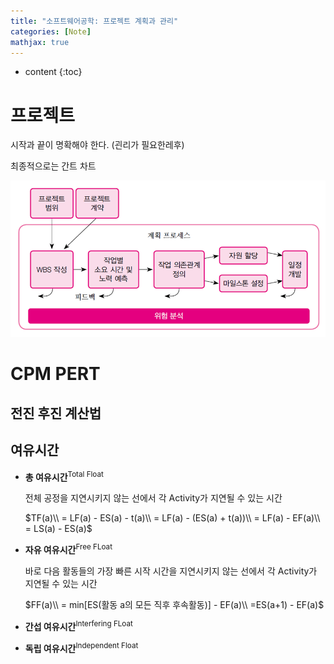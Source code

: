 ```yaml
---
title: "소프트웨어공학: 프로젝트 계획과 관리"
categories: [Note]
mathjax: true
---
```


* content
{:toc}
# 프로젝트

시작과 끝이 명확해야 한다. (괸리가 필요한레후)



최종적으로는 간트 차트

![](https://github.com/B31l/B31l/blob/main/_posts/Note/20221019_01.png?raw=true)



# CPM PERT

## 전진 후진 계산법



## 여유시간

-   **총 여유시간**<sup>Total Float</sup>

    전체 공정을 지연시키지 않는 선에서 각 Activity가 지연될 수 있는 시간

    $TF(a)\\ = LF(a) - ES(a) - t(a)\\ = LF(a) - (ES(a) + t(a))\\ = LF(a) - EF(a)\\ = LS(a) - ES(a)$

-   **자유 여유시간**<sup>Free FLoat</sup>

    바로 다음 활동들의 가장 빠른 시작 시간을 지연시키지 않는 선에서 각 Activity가 지연될 수 있는 시간

    $FF(a)\\ = min[ES(활동 a의 모든 직후 후속활동)] - EF(a)\\ =ES(a+1) - EF(a)$

-   **간섭 여유시간**<sup>Interfering FLoat</sup>

-   **독립 여유시간**<sup>Independent Float</sup>
